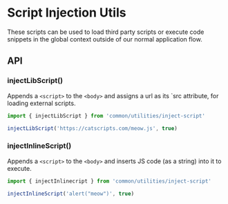 # Script Injection Utils

These scripts can be used to load third party scripts or execute code snippets in the global context outside of our normal application flow.

## API

### injectLibScript()

Appends a `<script>` to the `<body>` and assigns a url as its `src attribute, for loading external scripts.

```js
import { injectLibScript } from 'common/utilities/inject-script'

injectLibScript('https://catscripts.com/meow.js', true)
```

### injectInlineScript()

Appends a `<script>` to the `<body>` and inserts JS code (as a string) into it to execute.

```js
import { injectInlinecript } from 'common/utilities/inject-script'

injectInlineScript('alert("meow")', true)
```
